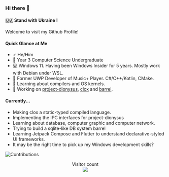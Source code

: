 ### Hi there 👋

#### 🇺🇦 **Stand with Ukraine !**

Welcome to visit my Github Profile!

#### Quick Glance at Me

- ♂️ He/Him
- 🏫 Year 3 Computer Science Undergraduate
- 💻 Windows 11. Having been Windows Insider for 5 years. Mostly work with Debian under WSL.
- 💓 Former UWP Developer of Music+ Player. C#/C++/Kotlin, CMake.
- 🌱 Learning about compilers and OS kernels.
- 🔭 Working on [project-dionysus](https://github.com/SmartPolarBear/project-dionysus), [clox](https://github.com/SmartPolarBear/clox) and [barrel](https://github.com/SmartPolarBear/barrel).  

#### Currently...
- Making clox a static-typed compiled language.
- Implementing the IPC interfaces for project-dionysus
- Learning about database, computer graphic and computer network.
- Trying to build a sqlite-like DB system barrel
- Learning Jetpack Compose and Flutter to understand declarative-styled UI frameworks.
- It may be the right time to pick up my Windows development skills? 



![Contributions](https://github-readme-stats.vercel.app/api?username=SmartPolarBear&theme=tokyonight&show_icons=true)

<p align="center"> 
  Visitor count<br>
  <img src="https://profile-counter.glitch.me/SmartPolarBear/count.svg" />
</p>


<!--
**SmartPolarBear/SmartPolarBear** is a ✨ _special_ ✨ repository because its `README.md` (this file) appears on your GitHub profile.

Here are some ideas to get you started:

- 🔭 I’m currently working on ...
- 🌱 I’m currently learning ...
- 👯 I’m looking to collaborate on ...
- 🤔 I’m looking for help with ...
- 💬 Ask me about ...
- 📫 How to reach me: ...
- 😄 Pronouns: ...
- ⚡ Fun fact: ...
-->
